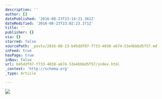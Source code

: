 ```yaml
---
description: ''
author: []
datePublished: '2016-08-23T23:14:21.361Z'
dateModified: '2016-08-23T23:02:23.371Z'
title: ''
publisher: {}
via: {}
starred: false
sourcePath: _posts/2016-08-23-b45ddf07-f733-4038-a674-53e4bbbd5f57.md
inFeed: true
hasPage: true
inNav: false
url: b45ddf07-f733-4038-a674-53e4bbbd5f57/index.html
_context: 'http://schema.org'
_type: Article

---
```

![](https://the-grid-user-content.s3-us-west-2.amazonaws.com/b8d21b71-3a1e-4e63-bce5-7ce1403f6077.jpg)